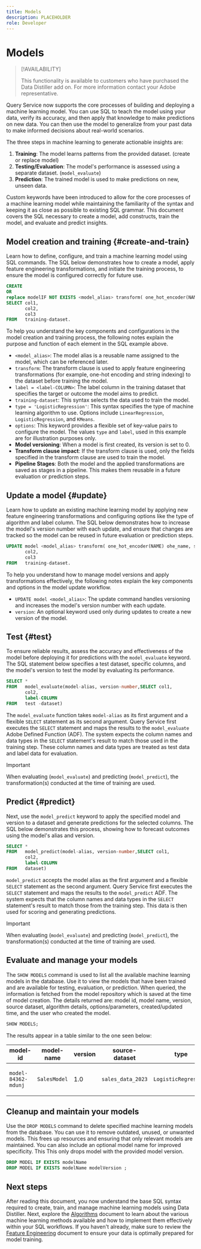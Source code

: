 ```yaml
---
title: Models
description: PLACEHOLDER
role: Developer
---
```

# Models

>[!AVAILABILITY]
>
>This functionality is available to customers who have purchased the Data Distiller add on. For more information contact your Adobe representative.

Query Service now supports the core processes of building and deploying a machine learning model. You can use SQL to teach the model using your data, verify its accuracy, and then apply that knowledge to make predictions on new data. You can then use the model to generalize from your past data to make informed decisions about real-world scenarios.

The three steps in machine learning to generate actionable insights are:

1. **Training**: The model learns patterns from the provided dataset. (create or replace model)
2. **Testing/Evaluation**: The model's performance is assessed using a separate dataset. (`model_evaluate`)
3. **Prediction**: The trained model is used to make predictions on new, unseen data.

Custom keywords have been introduced to allow for the core processes of a machine learning model while maintaining the familiarity of the syntax and keeping it as close as possible to existing SQL grammar. This document covers the SQL necessary to create a model, add constructs, train the model, and evaluate and predict insights.

## Model creation and training {#create-and-train}

Learn how to define, configure, and train a machine learning model using SQL commands. The SQL below demonstrates how to create a model, apply feature engineering transformations, and initiate the training process, to ensure the model is configured correctly for future use.

```sql
CREATE
OR
replace modelIF NOT EXISTS <model_alias> transform( one_hot_encoder(NAME) ohe_name, string_indexer(gender) gendersi) options ( type = 'LogisticRegression', label = <label-COLUMN>, ) AS
SELECT col1,
       col2,
       col3
FROM   training-dataset.
```

To help you understand the key components and configurations in the model creation and training process, the following notes explain the purpose and function of each element in the SQL example above.

- `<model_alias>`: The model alias is a reusable name assigned to the model, which can be referenced later.
- `transform`: The transform clause is used to apply feature engineering transformations (for example, one-hot encoding and string indexing) to the dataset before training the model.
- `label = <label-COLUMN>`: The label column in the training dataset that specifies the target or outcome the model aims to predict.
- `training-dataset`: This syntax selects the data used to train the model.
- `type = 'LogisticRegression'`: This syntax specifies the type of machine learning algorithm to use. Options include `LinearRegression`, `LogisticRegression`, and `KMeans`.
- `options`: This keyword provides a flexible set of key-value pairs to configure the model. The values `type` and `label`, used in this example are for illustration purposes only.
- **Model versioning**: When a model is first created, its version is set to 0.
- **Transform clause impact**: If the transform clause is used, only the fields specified in the transform clause are used to train the model.
- **Pipeline Stages**: Both the model and the applied transformations are saved as stages in a pipeline. This makes them reusable in a future evaluation or prediction steps.

## Update a model {#update}

Learn how to update an existing machine learning model by applying new feature engineering transformations and configuring options like the type of algorithm and label column. The SQL below demonstrates how to increase the model's version number with each update, and ensure that changes are tracked so the model can be reused in future evaluation or prediction steps.

```sql
UPDATE model <model_alias> transform( one_hot_encoder(NAME) ohe_name, string_indexer(gender) gendersi) options ( type = 'LogisticRegression', label = <label-COLUMN>, ) ASSELECT col1,
       col2,
       col3
FROM   training-dataset.
```

To help you understand how to manage model versions and apply transformations effectively, the following notes explain the key components and options in the model update workflow.

- `UPDATE model <model_alias>`: The update command handles versioning and increases the model's version number with each update.
- `version`: An optional keyword used only during updates to create a new version of the model.

## Test {#test}

To ensure reliable results, assess the accuracy and effectiveness of the model before deploying it for predictions with the `model_evaluate` keyword. The SQL statement below specifies a test dataset, specific columns, and the model's version to test the model by evaluating its performance.

```sql
SELECT *
FROM   model_evaluate(model-alias, version-number,SELECT col1,
       col2,
       label-COLUMN
FROM   test -dataset)
```

The `model_evaluate` function takes `model-alias` as its first argument and a flexible `SELECT` statement as its second argument. Query Service first executes the `SELECT` statement and maps the results to the `model_evaluate` Adobe Defined Function (ADF). The system expects the column names and data types in the `SELECT` statement's result to match those used in the training step. These column names and data types are treated as test data and label data for evaluation.

>[!IMPORTANT]
>
>When evaluating (`model_evaluate`) and predicting (`model_predict`), the transformation(s) conducted at the time of training are used.

## Predict {#predict}

Next, use the `model_predict` keyword to apply the specified model and version to a dataset and generate predictions for the selected columns. The SQL below demonstrates this process, showing how to forecast outcomes using the model's alias and version.

```sql
SELECT *
FROM   model_predict(model-alias, version-number,SELECT col1,
       col2,
       label-COLUMN
FROM   dataset)
```

`model_predict` accepts the model alias as the first argument and a flexible `SELECT` statement as the second argument. Query Service first executes the `SELECT` statement and maps the results to the `model_predict` ADF. The system expects that the column names and data types in the `SELECT` statement's result to match those from the training step. This data is then used for scoring and generating predictions.

>[!IMPORTANT]
>
>When evaluating (`model_evaluate`) and predicting (`model_predict`), the transformation(s) conducted at the time of training are used.

## Evaluate and manage your models

The `SHOW MODELS` command is used to list all the available machine learning models in the database. Use it to view the models that have been trained and are available for testing, evaluation, or prediction. When queried, the information is fetched from the model repository which is saved at the time of model creation. The details returned are: model id, model name, version, source dataset, algorithm details, options/parameters, created/updated time, and the user who created the model. 

```sql
SHOW MODELS;
```

The results appear in a table similar to the one seen below:

| model-id           |     model-name | version | source-dataset  | type                  | options                      | transform                                                                 | fields              | created             | updated             | created BY |
|--------------------|---------------|---------|------------------|-----------------------|------------------------------|---------------------------------------------------------------------------|----------------------|---------------------|---------------------|------------|
|`model-84362-mdunj` | `SalesModel`  | 1.0     | `sales_data_2023`| `LogisticRegression`  | `{"label": "label-field"}`   | `one_hot_encoder(name)`, `ohe_name`, `string_indexer(gender)`, `genderSI` | \["name", "gender"\] | 2024-08-14 10:30 AM | 2024-08-14 11:00 AM | `JohnSnow@adobe.com` |

## Cleanup and maintain your models

Use the `DROP MODELS` command to delete specified machine learning models from the database. You can use it to remove outdated, unused, or unwanted models. This frees up resources and ensuring that only relevant models are maintained. You can also include an optional model name for improved specificity. This This only drops model with the provided model version.

```sql
DROP MODEL IF EXISTS modelName
DROP MODEL IF EXISTS modelName modelVersion ;
```

## Next steps

After reading this document, you now understand the base SQL syntax required to create, train, and manage machine learning models using Data Distiller. Next, explore the [Algorithms](./algorithms.md) document to learn about the various machine learning methods available and how to implement them effectively within your SQL workflows. If you haven't already, make sure to review the [Feature Engineering](./feature-engineering.md) document to ensure your data is optimally prepared for model training.
